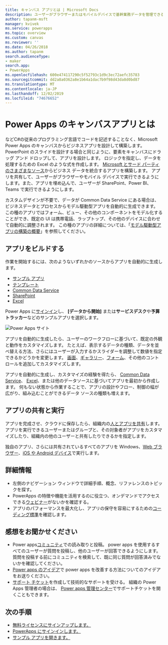 ```yaml
---
title: キャンバス アプリとは | Microsoft Docs
description: ユーザーがブラウザーまたはモバイルデバイスで基幹業務データを管理できるように、Power Apps でキャンバスアプリを設計およびビルドする
author: tapanm-msft
manager: kvivek
ms.service: powerapps
ms.topic: overview
ms.custom: canvas
ms.reviewer: ''
ms.date: 04/26/2018
ms.author: tapanm
search.audienceType:
- maker
search.app:
- PowerApps
ms.openlocfilehash: 600e474117290c5f52793c1d9c3ec72aefc35783
ms.sourcegitcommit: dd2a8a0362a8e1b64a1dac7b9f98d43da8d0bd87
ms.translationtype: MT
ms.contentlocale: ja-JP
ms.lasthandoff: 12/02/2019
ms.locfileid: "74676652"
---
```

# <a name="what-are-canvas-apps-in-power-apps"></a>Power Apps のキャンバスアプリとは
などC#の従来のプログラミング言語でコードを記述することなく、Microsoft Power Apps のキャンバスからビジネスアプリを設計して構築します。 PowerPoint のスライドを設計する場合と同じように、要素をキャンバスにドラッグ アンド ドロップして、アプリを設計します。 ロジックを指定し、データを処理するための Excel のような式を作成します。 [Microsoft とサード パーティのさまざまなソース](connections-list.md)からビジネス データを統合するアプリを構築します。 アプリを共有して、ユーザーがブラウザーやモバイル デバイスで実行できるようにします。また、アプリを埋め込んで、ユーザーが SharePoint、Power BI、Teams で実行できるようにします。

カスタムデザインが不要で、データが Common Data Service にある場合は、ビジネスデータとプロセスからモデル駆動型アプリを自動的に生成できます。 この種のアプリではフォーム、ビュー、その他のコンポーネントをモデル化することができ、既定の UI は携帯電話、ラップトップ、その他のデバイスに合わせて自動的に調整されます。 この種のアプリの詳細については、「[モデル駆動型アプリの構築の概要](../model-driven-apps/model-driven-app-overview.md)」を参照してください。

## <a name="build-an-app"></a>アプリをビルドする
作業を開始するには、次のようないずれかのソースからアプリを自動的に生成します。
- [サンプル アプリ](open-and-run-a-sample-app.md)
- [テンプレート](get-started-test-drive.md)
- [Common Data Service](data-platform-create-app.md)
- [SharePoint](app-from-sharepoint.md)
- [Excel](get-started-create-from-data.md)

Power Apps に[サインイン](https://make.powerapps.com?utm_source=padocs&utm_medium=linkinadoc&utm_campaign=referralsfromdoc)し、 **[データから開始]** または**サービスデスク**や**予算トラッカー**などのサンプルアプリを選択します。

![Power Apps サイト](./media/getting-started/create-page-samples.png)

アプリを自動的に生成したら、ユーザーのワークフローに基づいて、既定の外観と動作をカスタマイズします。 たとえば、表示するデータの種類、データを並べ替える方法、さらにはユーザーが入力するかスライダーを調整して数値を指定できるかどうかを変更します。 [画面](add-screen-context-variables.md)、[ギャラリー](customize-layout-sharepoint.md)、[フォーム](customize-forms-sharepoint.md)、その他のコントロールを追加してカスタマイズします。

アプリを自動的に生成し、カスタマイズの経験を得たら、 [Common Data Service](data-platform-create-app-scratch.md)、 [Excel](get-started-create-from-blank.md)、または他のデータソースに基づいてアプリを最初から作成します。 何もない状態から作業することで、アプリの設計やフロー、制御の幅が広がり、組み込むことができるデータ ソースの種類も増えます。

## <a name="share-and-run-an-app"></a>アプリの共有と実行
アプリを完成させ、クラウドに保存したら、組織内の[人とアプリを共有](share-app.md)します。 アプリを実行できるユーザーまたはグループと、その対象者がアプリをカスタマイズしたり、組織内の他のユーザーと共有したりできるかを指定します。

独自のアプリ、さらには共有されているすべてのアプリを Windows、[Web ブラウザー](../../user/run-app-browser.md)、[iOS や Android デバイス](../../user/run-app-client.md)で実行します。

## <a name="learn-more"></a>詳細情報
* 左側のナビゲーション ウィンドウで詳細手順、概念、リファレンスのトピックを探す。
* PowerApps の特徴や機能を活用するのに役立つ、オンデマンドでアクセスできる[ウェビナー](webinars-listing.md)がないかを確認する。
* アプリのパフォーマンスを最大化し、アプリの保守を容易にするための[コーディング標準](https://aka.ms/powerappscanvasguidelines)を確認します。

## <a name="share-your-experience"></a>感想をお聞かせください
* Power apps[コミュニティ](https://aka.ms/powerapps-community)での読み取りと投稿。 power apps を使用するすべてのユーザーが質問を投稿し、他のユーザーが回答できるようにします。 質問を投稿する前にコミュニティを検索して、既に同じ質問が回答済みでないかを確認してください。
* [Power apps のアイデア](https://powerusers.microsoft.com/t5/PowerApps-Ideas/idb-p/PowerAppsIdeas)で power apps を改善する方法についてのアイデアをお送りください。
* [サポート チケット](https://powerapps.microsoft.com/support/pro/)を作成して技術的なサポートを受ける。 組織の Power Apps 管理者の場合は、 [Power apps 管理センター](https://admin.microsoft.com/Support/Support.aspx)でサポートチケットを開くこともできます。

## <a name="next-steps"></a>次の手順
- [無料ライセンスにサインアップします。](../signup-for-powerapps.md)
- [PowerApps にサインインします。](https://make.powerapps.com?utm_source=padocs&utm_medium=linkinadoc&utm_campaign=referralsfromdoc)
- [サンプル アプリを開きます。](open-and-run-a-sample-app.md)
